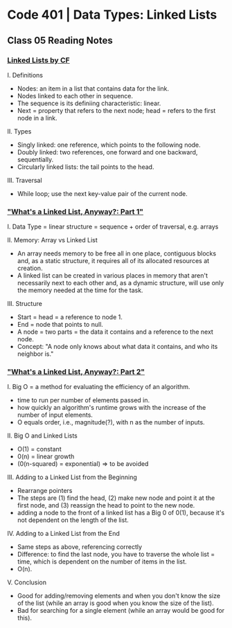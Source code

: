 # Code 401 | Data Types: Linked Lists

## Class 05 Reading Notes

### [Linked Lists by CF](https://codefellows.github.io/common_curriculum/data_structures_and_algorithms/Code_401/class-05/resources/singly_linked_list.html)

I. Definitions

- Nodes: an item in a list that contains data for the link.
- Nodes linked to each other in sequence.
- The sequence is its definiing characteristic: linear.
- Next = property that refers to the next node; head = refers to the first node in a link.

II. Types

- Singly linked: one reference, which points to the following node.
- Doubly linked: two references, one forward and one backward, sequentially.
- Circularly linked lists: the tail points to the head.

III. Traversal

- While loop; use the next key-value pair of the current node.

### ["What's a Linked List, Anyway?: Part 1"](https://medium.com/basecs/whats-a-linked-list-anyway-part-1-d8b7e6508b9d)

I. Data Type = linear structure = sequence + order of traversal, e.g. arrays

II. Memory: Array vs Linked List

- An array needs memory to be free all in one place, contiguous blocks and, as a static structure, it requires all of its allocated resources at creation.
- A linked list can be created in various places in memory that aren't necessarily next to each other and, as a dynamic structure, will use only the memory needed at the time for the task. 

III. Structure

- Start = head = a reference to node 1.
- End = node that points to null.
- A node = two parts = the data it contains and a reference to the next node.
- Concept: "A node only knows about what data it contains, and who its neighbor is."

### ["What's a Linked List, Anyway?: Part 2"](https://medium.com/basecs/whats-a-linked-list-anyway-part-2-131d96f71996)

I. Big O = a method for evaluating the efficiency of an algorithm.

- time to run per number of elements passed in.
- how quickly an algorithm's runtime grows with the increase of the number of input elements.
- O equals order, i.e., magnitude(?), with n as the number of inputs.

II. Big O and Linked Lists

- O(1) = constant
- 0(n) = linear growth
- (0(n-squared) = exponential) => to be avoided

III. Adding to a Linked List from the Beginning

- Rearrange pointers
- The steps are (1) find the head, (2) make new node and point it at the first node, and (3) reassign the head to point to the new node.
- adding a node to the front of a linked list has a Big 0 of 0(1), because it's not dependent on the length of the list.

IV. Adding to a Linked List from the End

- Same steps as above, referencing correctly
- Difference: to find the last node, you have to traverse the whole list = time, which is dependent on the number of items in the list.
- O(n).

V. Conclusion

- Good for adding/removing elements and when you don't know the size of the list (while an array is good when you know the size of the list). 
- Bad for searching for a single element (while an array would be good for this).
